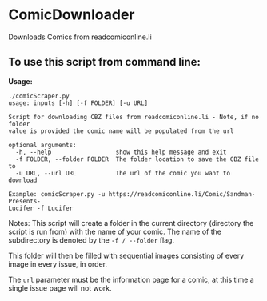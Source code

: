 # ComicDownloader

Downloads Comics from readcomiconline.li


## To use this script from command line:

**Usage:**

```shell
./comicScraper.py
usage: inputs [-h] [-f FOLDER] [-u URL]

Script for downloading CBZ files from readcomiconline.li - Note, if no folder
value is provided the comic name will be populated from the url

optional arguments:
  -h, --help                  show this help message and exit
  -f FOLDER, --folder FOLDER  The folder location to save the CBZ file to
  -u URL, --url URL           The url of the comic you want to download

Example: comicScraper.py -u https://readcomiconline.li/Comic/Sandman-Presents-
Lucifer -f Lucifer

```

Notes:
This script will create a folder in the current directory (directory the script is run from) with the name of your comic. The name of the subdirectory is denoted by the `-f / --folder` flag.

This folder will then be filled with sequential images consisting of every image in every issue, in order.

The `url` parameter must be the information page for a comic, at this time a single issue page will not work.
